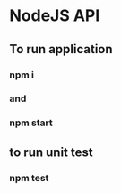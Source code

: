 # NodeJS API
## To run application 
### npm i
### and 
### npm start
## to run unit test
### npm test